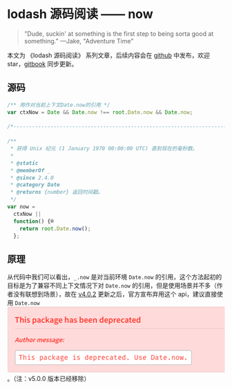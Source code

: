 # lodash 源码阅读 —— now

> "Dude, suckin' at something is the first step to being sorta good at something." —Jake, "Adventure Time"

本文为 《lodash 源码阅读》 系列文章，后续内容会在 [github](https://github.com/gu-xionghong/lodash-analysis) 中发布，欢迎 star，[gitbook](https://gu-xionghong.gitbook.io/lodash-analysis/) 同步更新。

## 源码

```js
/** 用作对当前上下文Date.now的引用 */
var ctxNow = Date && Date.now !== root.Date.now && Date.now;

/*------------------------------------------------------------------------*/

/**
 * 获得 Unix 纪元 (1 January 1970 00:00:00 UTC) 直到现在的毫秒数。
 *
 * @static
 * @memberOf _
 * @since 2.4.0
 * @category Date
 * @returns {number} 返回时间戳。
 */
var now =
  ctxNow ||
  function() {®
    return root.Date.now();
  };
```

## 原理

从代码中我们可以看出，`_.now` 是对当前环境 `Date.now` 的引用，这个方法起初的目标是为了兼容不同上下文情况下对 `Date.now` 的引用，但是使用场景并不多（作者没有联想到场景），故在 [v4.0.2](https://www.npmjs.com/package/lodash.now) 更新之后，官方宣布弃用这个 api，建议直接使用 `Date.now`  
![](../images/Date/now-1.png)。（注：v5.0.0 版本已经移除）
